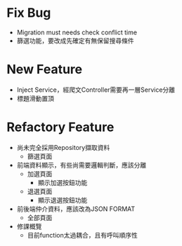 # Fix Bug
   + Migration must needs check conflict time
   + 篩選功能，要改成先確定有無保留搜尋條件
# New Feature
   + Inject Service，經爬文Controller需要再一層Service分離
   + 標題滑動置頂
# Refactory Feature
   + 尚未完全採用Repository擷取資料
      * 篩選頁面
   + 前端資料顯示，有些尚需要邏輯判斷，應該分離
      * 加選頁面
         - 顯示加選按鈕功能
      * 退選頁面
         - 顯示退選按鈕功能
   + 前後端仲介資料，應該改為JSON FORMAT
      * 全部頁面
   + 修課概覽
      * 目前function太過耦合，且有呼叫順序性
